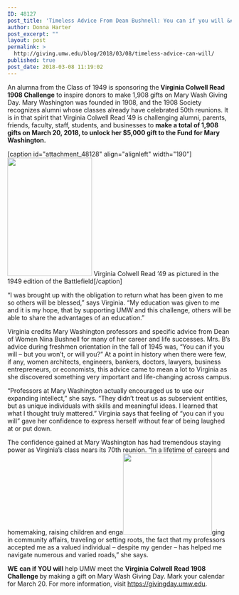 ```yaml
---
ID: 48127
post_title: 'Timeless Advice From Dean Bushnell: You can if you will &#8230;'
author: Donna Harter
post_excerpt: ""
layout: post
permalink: >
  http://giving.umw.edu/blog/2018/03/08/timeless-advice-can-will/
published: true
post_date: 2018-03-08 11:19:02
---
```

An alumna from the Class of 1949 is sponsoring the<strong> Virginia Colwell Read </strong><strong>1908 Challenge</strong> to inspire donors to make 1,908 gifts on Mary Wash Giving Day. Mary Washington was founded in 1908, and the 1908 Society recognizes alumni whose classes already have celebrated 50th reunions. It is in that spirit that Virginia Colwell Read ’49 is challenging alumni, parents, friends, faculty, staff, students, and businesses to <strong>make a total of 1,908 gifts on March 20, 2018, to unlock her $5,000 gift to the Fund for Mary Washington.</strong>

[caption id="attachment_48128" align="alignleft" width="190"]<img class="wp-image-48128" src="http://giving.umw.edu/wp-content/uploads/2018/03/virginia-colwell-read-214x300.jpg" alt="" width="190" height="266" /> Virginia Colwell Read ’49 as pictured in the 1949 edition of the Battlefield[/caption]

“I was brought up with the obligation to return what has been given to me so others will be blessed,” says Virginia. “My education was given to me and it is my hope, that by supporting UMW and this challenge, others will be able to share the advantages of an education.”

Virginia credits Mary Washington professors and specific advice from Dean of Women Nina Bushnell for many of her career and life successes. Mrs. B’s advice during freshmen orientation in the fall of 1945 was, “You can if you will – but you won’t, or will you?” At a point in history when there were few, if any, women architects, engineers, bankers, doctors, lawyers, business entrepreneurs, or economists, this advice came to mean a lot to Virginia as she discovered something very important and life-changing across campus.

“Professors at Mary Washington actually encouraged us to use our expanding intellect,” she says. “They didn’t treat us as subservient entities, but as unique individuals with skills and meaningful ideas. I learned that what I thought truly mattered.” Virginia says that feeling of “you can if you will” gave her confidence to express herself without fear of being laughed at or put down.

The confidence gained at Mary Washington has had tremendous staying power as Virginia’s class nears its 70th reunion. “In a lifetime of careers and homemaking, raising children and enga<img class="alignright wp-image-48097" src="http://giving.umw.edu/wp-content/uploads/2018/02/MaryWashDay_vert_rgb_hires-300x273.jpg" alt="" width="200" height="182" />ging in community affairs, traveling or setting roots, the fact that my professors accepted me as a valued individual – despite my gender – has helped me navigate numerous and varied roads,” she says.

<strong>WE</strong> <strong>can if YOU will</strong> help UMW meet the <strong>Virginia Colwell Read 1908 Challenge </strong>by making a gift on Mary Wash Giving Day. Mark your calendar for March 20. For more information, visit <a href="https://givingday.umw.edu" target="_blank" rel="noopener">https://givingday.umw.edu</a>.